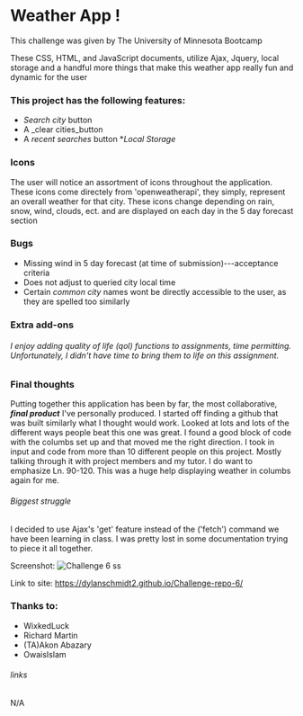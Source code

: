 # Weather App !

This challenge was given by The University of Minnesota Bootcamp 

These CSS, HTML, and JavaScript documents, utilize Ajax, Jquery, local storage and a handful more things that make this weather app really fun and dynamic for the user

### This project has the following features: 
* _Search city_ button
* A _clear cities_button
* A _recent searches_ button
*_Local Storage_

### Icons
The user will notice an assortment of icons throughout the application. These icons come directely from 'openweatherapi', they simply, represent an overall weather for that city. These icons change depending on rain, snow, wind, clouds, ect. and are displayed on each day in the 5 day forecast section
    
### Bugs

* Missing wind in 5 day forecast (at time of submission)---acceptance criteria
* Does not adjust to queried city local time
* Certain _common city_ names wont be directly accessible to the user, as they are spelled too similarly

### Extra add-ons

###### I enjoy adding quality of life (qol) functions to assignments, time permitting. Unfortunately, I didn't have time to bring them to life on this assignment.


### Final thoughts
Putting together this application has been by far, the most collaborative, ***final product*** I've personally produced. I started off finding a github that was built similarly what I thought would work. Looked at lots and lots of the different ways people beat this one was great. I found a good block of code with the columbs set up and that moved me the right direction. I took in input and code from more than 10 different people on this project. Mostly talking through it with project members and my tutor. I do want to emphasize Ln. 90-120. This was a huge help displaying weather in columbs again for me.

###### Biggest struggle
I decided to use Ajax's 'get' feature instead of the ('fetch') command we have been learning in class. I was pretty lost in some documentation trying to piece it all together.


Screenshot:
![Challenge 6 ss](https://user-images.githubusercontent.com/109780961/195235953-9d0ef683-49b6-45c0-b44a-78b49aa8ab0a.PNG)


Link to site: https://dylanschmidt2.github.io/Challenge-repo-6/

### Thanks to:
* WixkedLuck
* Richard Martin
* (TA)Akon Abazary
* OwaisIslam
###### links

N/A
